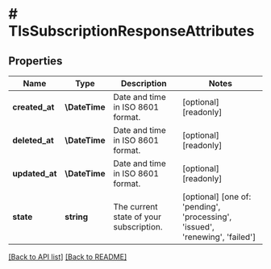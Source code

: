 # # TlsSubscriptionResponseAttributes

## Properties

Name | Type | Description | Notes
------------ | ------------- | ------------- | -------------
**created_at** | **\DateTime** | Date and time in ISO 8601 format. | [optional] [readonly] 
**deleted_at** | **\DateTime** | Date and time in ISO 8601 format. | [optional] [readonly] 
**updated_at** | **\DateTime** | Date and time in ISO 8601 format. | [optional] [readonly] 
**state** | **string** | The current state of your subscription. | [optional]  [one of: 'pending', 'processing', 'issued', 'renewing', 'failed']


[[Back to API list]](../../README.md#endpoints) [[Back to README]](../../README.md)
